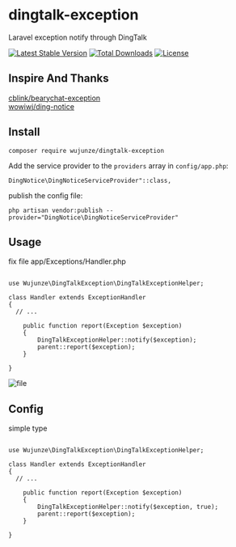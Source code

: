 # dingtalk-exception
Laravel exception notify through DingTalk

[![Latest Stable Version](https://poser.pugx.org/wujunze/dingtalk-exception/v/stable)](https://packagist.org/packages/wujunze/dingtalk-exception) [![Total Downloads](https://poser.pugx.org/wujunze/dingtalk-exception/downloads)](https://packagist.org/packages/wujunze/dingtalk-exception) [![License](https://poser.pugx.org/wujunze/dingtalk-exception/license)](https://packagist.org/packages/wujunze/dingtalk-exception)

## Inspire And Thanks
 
[cblink/bearychat-exception](https://github.com/cblink/bearychat-exception)   
[wowiwj/ding-notice ](https://github.com/wowiwj/ding-notice)


## Install

`composer require wujunze/dingtalk-exception`

Add the service provider to the `providers` array in `config/app.php`:

`DingNotice\DingNoticeServiceProvider"::class,`

publish the config file:

`php artisan vendor:publish --provider="DingNotice\DingNoticeServiceProvider"`

## Usage

fix file
 app/Exceptions/Handler.php

```

use Wujunze\DingTalkException\DingTalkExceptionHelper;

class Handler extends ExceptionHandler
{
  // ...
  
    public function report(Exception $exception)
    {
        DingTalkExceptionHelper::notify($exception);
        parent::report($exception);
    }

}

```


![file](https://wujunze.com/blog-images/r/p/001/laravel-dingtalk.png)


## Config 

simple type 

```

use Wujunze\DingTalkException\DingTalkExceptionHelper;

class Handler extends ExceptionHandler
{
  // ...
  
    public function report(Exception $exception)
    {
        DingTalkExceptionHelper::notify($exception, true);
        parent::report($exception);
    }

}

```
